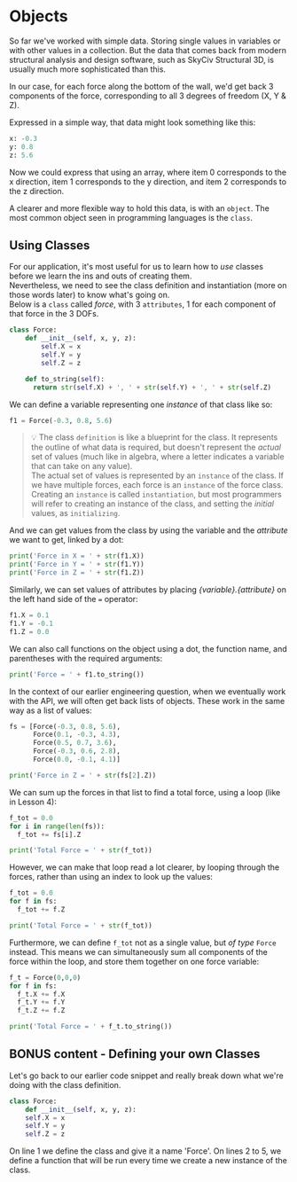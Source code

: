 # Objects

So far we've worked with simple data. Storing single values in variables or with other values in a collection.
But the data that comes back from modern structural analysis and design software, such as SkyCiv Structural 3D, is usually much more sophisticated than this.

In our case, for each force along the bottom of the wall, we'd get back 3 components of the force, corresponding to all 3 degrees of freedom (X, Y & Z).

Expressed in a simple way, that data might look something like this:
```python
x: -0.3
y: 0.8
z: 5.6
```
Now we could express that using an array, where item 0 corresponds to the x direction, item 1 corresponds to the y direction, and item 2 corresponds to the z direction.

A clearer and more flexible way to hold this data, is with an `object`. The most common object seen in programming languages is the `class`.

## Using Classes

For our application, it's most useful for us to learn how to _use_ classes before we learn the ins and outs of creating them.<br>
Nevertheless, we need to see the class definition and instantiation (more on those words later) to know what's going on.<br>
Below is a `class` called _force_, with 3 `attributes`, 1 for each component of that force in the 3 DOFs.<br>

```python
class Force:
    def __init__(self, x, y, z):
        self.X = x
        self.Y = y
        self.Z = z

    def to_string(self):
      return str(self.X) + ', ' + str(self.Y) + ', ' + str(self.Z)
```

We can define a variable representing one _instance_ of that class like so:

```python
f1 = Force(-0.3, 0.8, 5.6)
```

>💡 The class `definition` is like a blueprint for the class. It represents the outline of what data is required, but doesn't represent the _actual_ set of values (much like in algebra, where a letter indicates a variable that can take on any value).<br>The actual set of values is represented by an `instance` of the class. If we have multiple forces, each force is an `instance` of the force class.<br>Creating an `instance` is called `instantiation`, but most programmers will refer to creating an instance of the class, and setting the _initial_ values, as `initializing`.

And we can get values from the class by using the variable and the _attribute_ we want to get, linked by a dot:

```python
print('Force in X = ' + str(f1.X))
print('Force in Y = ' + str(f1.Y))
print('Force in Z = ' + str(f1.Z))
```

Similarly, we can set values of attributes by placing _{variable}.{attribute}_ on the left hand side of the `=` operator:

```python
f1.X = 0.1
f1.Y = -0.1
f1.Z = 0.0
```

We can also call functions on the object using a dot, the function name, and parentheses with the required arguments:

```python
print('Force = ' + f1.to_string())
```

In the context of our earlier engineering question, when we eventually work with the API, we will often get back lists of objects.
These work in the same way as a list of values:

```python
fs = [Force(-0.3, 0.8, 5.6), 
      Force(0.1, -0.3, 4.3), 
      Force(0.5, 0.7, 3.6), 
      Force(-0.3, 0.6, 2.8), 
      Force(0.0, -0.1, 4.1)]

print('Force in Z = ' + str(fs[2].Z))
```

We can sum up the forces in that list to find a total force, using a loop (like in Lesson 4):

```python
f_tot = 0.0
for i in range(len(fs)):
  f_tot += fs[i].Z

print('Total Force = ' + str(f_tot))
```

However, we can make that loop read a lot clearer, by looping through the forces, rather than using an index to look up the values:

```python
f_tot = 0.0
for f in fs:
  f_tot += f.Z

print('Total Force = ' + str(f_tot))
```

Furthermore, we can define `f_tot` not as a single value, but _of type_ `Force` instead.
This means we can simultaneously sum all components of the force within the loop, and store them together on one force variable:

```python
f_t = Force(0,0,0)
for f in fs:
  f_t.X += f.X
  f_t.Y += f.Y
  f_t.Z += f.Z

print('Total Force = ' + f_t.to_string())
```

## BONUS content - Defining your own Classes

Let's go back to our earlier code snippet and really break down what we're doing with the class definition.

```python
class Force:
    def __init__(self, x, y, z):
    self.X = x
    self.Y = y
    self.Z = z
```

On line 1 we define the class and give it a name 'Force'. On lines 2 to 5, we define a function that will be run every time we create a new instance of the class.

